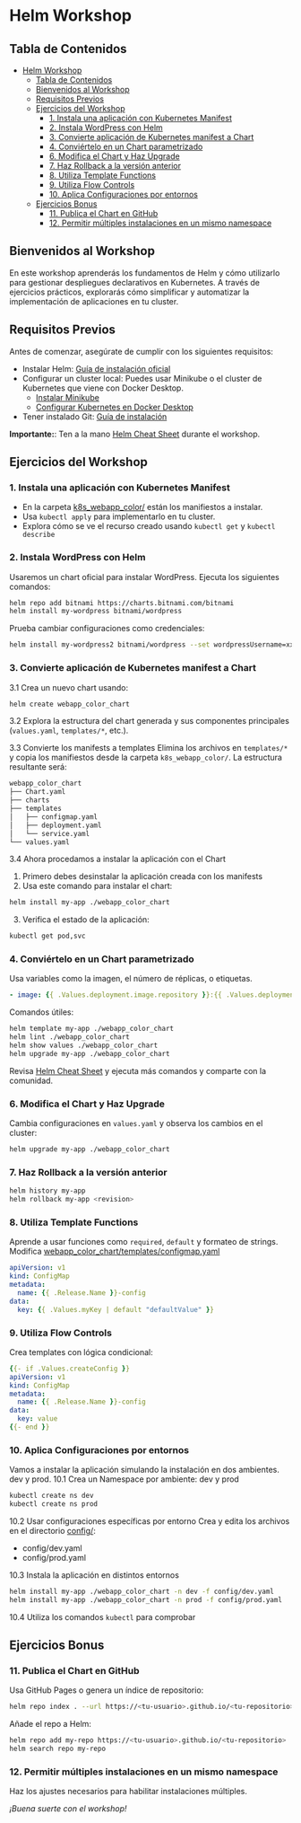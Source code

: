# Helm Workshop

## Tabla de Contenidos

- [Helm Workshop](#helm-workshop)
  - [Tabla de Contenidos](#tabla-de-contenidos)
  - [Bienvenidos al Workshop](#bienvenidos-al-workshop)
  - [Requisitos Previos](#requisitos-previos)
  - [Ejercicios del Workshop](#ejercicios-del-workshop)
    - [1. Instala una aplicación con Kubernetes Manifest](#1-instala-una-aplicación-con-kubernetes-manifest)
    - [2. Instala WordPress con Helm](#2-instala-wordpress-con-helm)
    - [3. Convierte aplicación de Kubernetes manifest a Chart](#3-convierte-aplicación-de-kubernetes-manifest-a-chart)
    - [4. Conviértelo en un Chart parametrizado](#4-conviértelo-en-un-chart-parametrizado)
    - [6. Modifica el Chart y Haz Upgrade](#6-modifica-el-chart-y-haz-upgrade)
    - [7. Haz Rollback a la versión anterior](#7-haz-rollback-a-la-versión-anterior)
    - [8. Utiliza Template Functions](#8-utiliza-template-functions)
    - [9. Utiliza Flow Controls](#9-utiliza-flow-controls)
    - [10. Aplica Configuraciones por entornos](#10-aplica-configuraciones-por-entornos)
  - [Ejercicios Bonus](#ejercicios-bonus)
    - [11. Publica el Chart en GitHub](#11-publica-el-chart-en-github)
    - [12. Permitir múltiples instalaciones en un mismo namespace](#12-permitir-múltiples-instalaciones-en-un-mismo-namespace)


## Bienvenidos al Workshop
En este workshop aprenderás los fundamentos de Helm y cómo utilizarlo para gestionar despliegues declarativos en Kubernetes. A través de ejercicios prácticos, explorarás cómo simplificar y automatizar la implementación de aplicaciones en tu cluster.

## Requisitos Previos
Antes de comenzar, asegúrate de cumplir con los siguientes requisitos:

- Instalar Helm: [Guía de instalación oficial](https://helm.sh/docs/intro/install/)
- Configurar un cluster local: Puedes usar Minikube o el cluster de Kubernetes que viene con Docker Desktop.
  - [Instalar Minikube](https://minikube.sigs.k8s.io/docs/start/)
  - [Configurar Kubernetes en Docker Desktop](https://www.docker.com/blog/how-to-set-up-a-kubernetes-cluster-on-docker-desktop/)
- Tener instalado Git: [Guía de instalación](https://git-scm.com/book/en/v2/Getting-Started-Installing-Git)

**Importante:**: Ten a la mano [Helm Cheat Sheet](https://helm.sh/docs/intro/cheatsheet/) durante el workshop.

## Ejercicios del Workshop
### 1. Instala una aplicación con Kubernetes Manifest
- En la carpeta [k8s_webapp_color/](k8s_webapp_color/) están los manifiestos a instalar.
- Usa `kubectl apply` para implementarlo en tu cluster.
- Explora cómo se ve el recurso creado usando `kubectl get` y `kubectl describe`

### 2. Instala WordPress con Helm
Usaremos un chart oficial para instalar WordPress. Ejecuta los siguientes comandos:
```bash
helm repo add bitnami https://charts.bitnami.com/bitnami
helm install my-wordpress bitnami/wordpress
```
Prueba cambiar configuraciones como credenciales:
```bash
helm install my-wordpress2 bitnami/wordpress --set wordpressUsername=xxxx --set wordpressPassword=xxxx
```

### 3. Convierte aplicación de Kubernetes manifest a Chart
3.1 Crea un nuevo chart usando:
```bash
helm create webapp_color_chart
```
3.2 Explora la estructura del chart
 generada y sus componentes principales (`values.yaml`, `templates/*`, etc.).

3.3 Convierte los manifests a templates
Elimina los archivos en `templates/*` y copia los manifiestos desde la carpeta `k8s_webapp_color/`. La estructura resultante será:
```bash
webapp_color_chart
├── Chart.yaml
├── charts
├── templates
│   ├── configmap.yaml
│   ├── deployment.yaml
│   └── service.yaml
└── values.yaml
```
3.4 Ahora procedamos a instalar la aplicación con el Chart
 1. Primero debes desinstalar la aplicación creada con los manifests
 2. Usa este comando para instalar el chart:
```bash
helm install my-app ./webapp_color_chart
```
 3. Verifica el estado de la aplicación:
```bash
kubectl get pod,svc
```

### 4. Conviértelo en un Chart parametrizado
Usa variables como la imagen, el número de réplicas, o etiquetas.
```yaml
- image: {{ .Values.deployment.image.repository }}:{{ .Values.deployment.image.tag }}
```

Comandos útiles:
```bash
helm template my-app ./webapp_color_chart
helm lint ./webapp_color_chart
helm show values ./webapp_color_chart
helm upgrade my-app ./webapp_color_chart
```
Revisa [Helm Cheat Sheet](https://helm.sh/docs/intro/cheatsheet/) y ejecuta más comandos y comparte con la comunidad.

### 6. Modifica el Chart y Haz Upgrade
Cambia configuraciones en `values.yaml` y observa los cambios en el cluster:
```bash
helm upgrade my-app ./webapp_color_chart
```
### 7. Haz Rollback a la versión anterior
```bash
helm history my-app
helm rollback my-app <revision>
```

### 8. Utiliza Template Functions
Aprende a usar funciones como `required`, `default` y formateo de strings.
Modifica [webapp_color_chart/templates/configmap.yaml](webapp_color_chart/templates/configmap.yaml)
```yaml
apiVersion: v1
kind: ConfigMap
metadata:
  name: {{ .Release.Name }}-config
data:
  key: {{ .Values.myKey | default "defaultValue" }}
```

### 9. Utiliza Flow Controls
Crea templates con lógica condicional:
```yaml
{{- if .Values.createConfig }}
apiVersion: v1
kind: ConfigMap
metadata:
  name: {{ .Release.Name }}-config
data:
  key: value
{{- end }}
```

### 10. Aplica Configuraciones por entornos
Vamos a instalar la aplicación simulando la instalación en dos ambientes. dev y prod.
10.1 Crea un Namespace por ambiente: dev y prod
```bash
kubectl create ns dev
kubectl create ns prod
```
10.2 Usar configuraciones específicas por entorno
Crea y edita los archivos en el directorio [config/](config/):
- config/dev.yaml
- config/prod.yaml

10.3 Instala la aplicación en distintos entornos
```bash
helm install my-app ./webapp_color_chart -n dev -f config/dev.yaml
helm install my-app ./webapp_color_chart -n prod -f config/prod.yaml
```
10.4 Utiliza los comandos `kubectl` para comprobar

## Ejercicios Bonus
### 11. Publica el Chart en GitHub
Usa GitHub Pages o genera un índice de repositorio:
```bash
helm repo index . --url https://<tu-usuario>.github.io/<tu-repositorio>
```

Añade el repo a Helm:
```bash
helm repo add my-repo https://<tu-usuario>.github.io/<tu-repositorio>
helm search repo my-repo
```

### 12. Permitir múltiples instalaciones en un mismo namespace
Haz los ajustes necesarios para habilitar instalaciones múltiples.

*¡Buena suerte con el workshop!*
